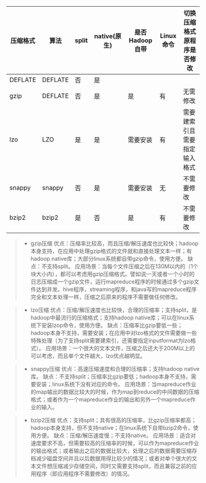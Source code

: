 | 压缩格式 |算法 |split | native(原生) | 是否Hadoop自带 | Linux命令 | 切换压缩格式 原程序是否修改 | 
| --- | --- | --- | --- | --- | --- |---|
| DEFLATE|DEFLATE|否|是|
| gzip |DEFLATE |否 | 是 | 是 | 有 | 无需修改 |
| lzo | LZO |是 | 是 | 需要安装 | 有 | 需要建索引且需要指定输入格式 | 
|snappy |snappy |否 | 是 | 需要安装 | 无 | 不需要修改 | 
| bzip2 |bzip2 |是 | 否 | 是 | 有 | 不需要修改 |
> * gzip压缩
优点：压缩率比较高，而且压缩/解压速度也比较快；hadoop本身支持，在应用中处理gzip格式的文件就和直接处理文本一样；有hadoop native库；大部分linux系统都自带gzip命令，使用方便。
缺点：不支持split。
应用场景：当每个文件压缩之后在130M以内的（1个块大小内），都可以考虑用gzip压缩格式。譬如说一天或者一个小时的日志压缩成一个gzip文件，运行mapreduce程序的时候通过多个gzip文件达到并发。hive程序，streaming程序，和java写的mapreduce程序完全和文本处理一样，压缩之后原来的程序不需要做任何修改。

> * lzo压缩
优点：压缩/解压速度也比较快，合理的压缩率；支持split，是hadoop中最流行的压缩格式；支持hadoop native库；可以在linux系统下安装lzop命令，使用方便。
缺点：压缩率比gzip要低一些；hadoop本身不支持，需要安装；在应用中对lzo格式的文件需要做一些特殊处理（为了支持split需要建索引，还需要指定inputformat为lzo格式）。
应用场景：一个很大的文本文件，压缩之后还大于200M以上的可以考虑，而且单个文件越大，lzo优点越明显。

> * snappy压缩
优点：高速压缩速度和合理的压缩率；支持hadoop native库。
缺点：不支持split；压缩率比gzip要低；hadoop本身不支持，需要安装；linux系统下没有对应的命令。
应用场景：当mapreduce作业的map输出的数据比较大的时候，作为map到reduce的中间数据的压缩格式；或者作为一个mapreduce作业的输出和另外一个mapreduce作业的输入。

> * bzip2压缩
优点：支持split；具有很高的压缩率，比gzip压缩率都高；hadoop本身支持，但不支持native；在linux系统下自带bzip2命令，使用方便。
缺点：压缩/解压速度慢；不支持native。
应用场景：适合对速度要求不高，但需要较高的压缩率的时候，可以作为mapreduce作业的输出格式；或者输出之后的数据比较大，处理之后的数据需要压缩存档减少磁盘空间并且以后数据用得比较少的情况；或者对单个很大的文本文件想压缩减少存储空间，同时又需要支持split，而且兼容之前的应用程序（即应用程序不需要修改）的情况。


